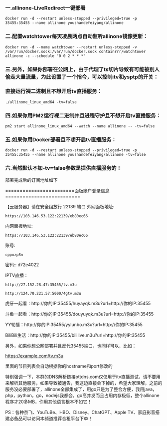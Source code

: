 ### 一.allinone-LiveRedirect一键部署

```
docker run -d --restart unless-stopped --privileged=true -p 35455:35455 --name allinone youshandefeiyang/allinone
```
### 二.配置watchtower每天凌晨两点自动监听allinone镜像更新：
```
docker run -d --name watchtower --restart unless-stopped -v /var/run/docker.sock:/var/run/docker.sock containrrr/watchtower allinone -c --schedule "0 0 2 * * *"
```
### 三.另外，如果你部署在公网上，由于代理了ts切片导致有可能被别人偷走大量流量，为此设置了一个指令，可以控制itv和ysptp的开关：

### 直接运行裸二进制且不想开启tv直播服务：
```
./allinone_linux_amd64 -tv=false
```
### 四.如果你用PM2运行裸二进制并且进程守护且不想开启tv直播服务：
```
pm2 start allinone_linux_amd64 --watch --name allinone -- -tv=false
```
### 五.如果你用Docker部署且不想开启tv直播服务：
```
docker run -d --restart unless-stopped --privileged=true -p 35455:35455 --name allinone youshandefeiyang/allinone -tv=false
```
### 六.当然默认不加-tv=false参数是提供直播服务的！

部署完成后的订阅地址如下

========================面板账户登录信息==========================

 【云服务器】请在安全组放行 22139 端口
 外网面板地址: 
```
https://103.146.53.122:22139/eb80ec66
```
 内网面板地址:
```
https://103.146.53.122:22139/eb80ec66
```
账号:
```
cppozp8n
```
密码:: 
d72e4022

IPTV直播：
```
http://27.152.28.47:35455/tv.m3u
```
```
http://124.70.221.57:5000/4gtv.m3u
```

虎牙一起看：http://你的IP:35455/huyayqk.m3u?url=http://你的IP:35455

斗鱼一起看：http://你的IP:35455/douyuyqk.m3u?url=http://你的IP:35455

YY轮播：http://你的IP:35455/yylunbo.m3u?url=http://你的IP:35455

BiliBili生活：http://你的IP:35455/bililive.m3u?url=http://你的IP:35455

另外，如果你想公网部署并且反代35455端口，也同样可以，比如：

https://example.com/tv.m3u

里面的节目列表会自动根据你的hostname和port修改的

特别强调一下，本群的DNS解析链接ottdns.com仅仅用于itv直播测试，请不要用来解析其他服务，如果导致被通告，我这边直接会下掉的，希望大家理解，之前的服务没必要部署了，allinone全部集成了，用go只是为了整合方便，我用java，php，python，go，nodejs我都会，go高并发而且占用内存极低，整个allinone程序才20多MB，你用其他语言根本不如它！



PS：各种奈飞、YouTuBe、HBO、Disney、ChatGPT、Apple TV、家庭影音搭建必备品可以访问本频道推荐合租平台下单！